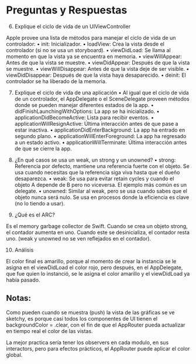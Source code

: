 # Preguntas y Respuestas

6. Explique el ciclo de vida de un UIViewController

Apple provee una lista de métodos para manejar el ciclo de vida de un controlador:
	•	init: Inicializador.
	•	loadView: Crea la vista desde el controlador (si no se usa un storyboard).
	•	viewDidLoad: Se llama al momento en que la vista ya se encuentra en memoria.
	•	viewWillAppear: Antes de que la vista se muestre.
	•	viewDidAppear: Después de que la vista se muestre.
	•	viewWillDisappear: Antes de que la vista deje de ser visible.
	•	viewDidDisappear: Después de que la vista haya desaparecido.
	•	deinit: El controlador se ha liberado de la memoria.


7. Explique el ciclo de vida de una aplicación
	•	Al igual que el ciclo de vida de un controlador, el AppDelegate o el SceneDelegate proveen métodos donde se pueden manejar diferentes estados de la app.
	•	didFinishLaunchingWithOptions: La app se ha inicializado.
	•	applicationDidBecomeActive: Lista para recibir eventos.
	•	applicationWillResignActive: Última interacción antes de que pase a estar inactiva.
	•	applicationDidEnterBackground: La app ha entrado en segundo plano.
	•	applicationWillEnterForeground: La app ha regresado a un estado activo.
	•	applicationWillTerminate: Última interacción antes de que se cierre la app.

8. ¿En qué casos se usa un weak, un strong y un unowned?
	•	strong: Referencia por defecto, mantiene una referencia fuerte con el objeto. Se usa cuando necesitas que la referencia siga viva hasta que el dueño desaparezca.
	•	weak: Se usa para evitar retain cycles y cuando el objeto A depende de B pero no viceversa. El ejemplo más común es un delegate.
	•	unowned: Similar al weak, pero se usa cuando sabes que el objeto nunca será nulo. Se usa en procesos donde la eficiencia es clave (no lo tiendo a usar).

9. ¿Qué es el ARC?

Es el memory garbage collector de Swift. Cuando se crea un objeto strong, el contador aumenta en uno. Cuando este se desinicializa, el contador resta uno. (weak y unowned no se ven reflejados en el contador).

10. Análisis

El color final es amarillo, porque al momento de crear la instancia se le asigna en el viewDidLoad el color rojo, pero después, en el AppDelegate, que fue quien lo instanció, se le asigna el color amarillo y el viewDidLoad ya había pasado.

## Notas:

Como pueden cuando se muestra (push) la vista de las gráficas se ve sketchy, es porque casi todos los componentes de UI tienen el backgroundColor = .clear, con el fin de que el AppRouter pueda actualizar en tiempo real el color de las vistas.  

La mejor practica sería tener los observers en cada modulo, en sus interactors, pero para efectos prácticos, el AppRouter puede aplicar el color global. 
